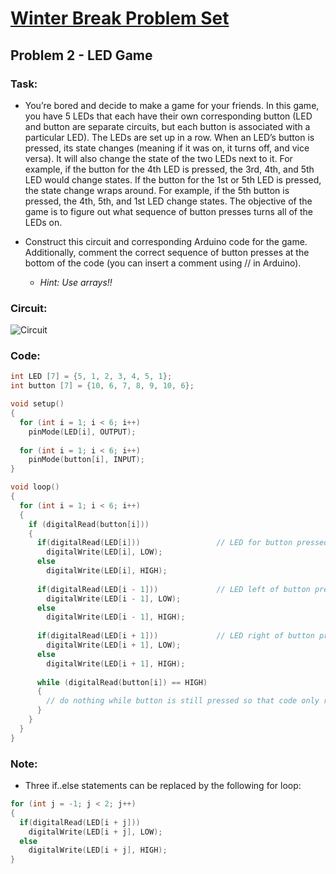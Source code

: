 # [Winter Break Problem Set](https://bmesbuildteamucla.github.io/winter-break/problem-set-2)
## Problem 2 - LED Game

### Task:
* You’re bored and decide to make a game for your friends. In this game, you have 5 LEDs that each have their own corresponding button (LED and button are separate circuits, but each button is associated with a particular LED). The LEDs are set up in a row. When an LED’s button is pressed, its state changes (meaning if it was on, it turns off, and vice versa). It will also change the state of the two LEDs next to it. For example, if the button for the 4th LED is pressed, the 3rd, 4th, and 5th LED would change states. If the button for the 1st or 5th LED is pressed, the state change wraps around. For example, if the 5th button is pressed, the 4th, 5th, and 1st LED change states. The objective of the game is to figure out what sequence of button presses turns all of the LEDs on.

* Construct this circuit and corresponding Arduino code for the game. Additionally, comment the correct sequence of button presses at the bottom of the code (you can insert a comment using // in Arduino).

  - *Hint: Use arrays!!*

### Circuit:
![Circuit](https://bmesbuildteamucla.github.io/winter-break/problem-set-2/problem-2--LED-game/circuit.png)

### Code:
```c
int LED [7] = {5, 1, 2, 3, 4, 5, 1};
int button [7] = {10, 6, 7, 8, 9, 10, 6};

void setup()
{
  for (int i = 1; i < 6; i++)
    pinMode(LED[i], OUTPUT);
  
  for (int i = 1; i < 6; i++)
    pinMode(button[i], INPUT);
}

void loop()
{
  for (int i = 1; i < 6; i++)
  {
    if (digitalRead(button[i]))
    {      
      if(digitalRead(LED[i]))                 // LED for button pressed
        digitalWrite(LED[i], LOW);
      else
        digitalWrite(LED[i], HIGH);
      
      if(digitalRead(LED[i - 1]))             // LED left of button pressed
        digitalWrite(LED[i - 1], LOW);
      else
        digitalWrite(LED[i - 1], HIGH);
      
      if(digitalRead(LED[i + 1]))             // LED right of button pressed
        digitalWrite(LED[i + 1], LOW);
      else
        digitalWrite(LED[i + 1], HIGH);
      
      while (digitalRead(button[i]) == HIGH)
      {
        // do nothing while button is still pressed so that code only runs once
      }
    }
  }
}
```

### Note:
* Three if..else statements can be replaced by the following for loop:

```c
for (int j = -1; j < 2; j++)
{
  if(digitalRead(LED[i + j]))
    digitalWrite(LED[i + j], LOW);
  else
    digitalWrite(LED[i + j], HIGH);
}
```
